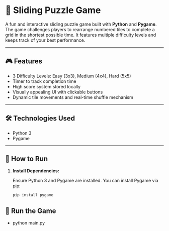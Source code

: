 # 🧩 Sliding Puzzle Game

A fun and interactive sliding puzzle game built with **Python** and **Pygame**. 
The game challenges players to rearrange numbered tiles to complete a grid in the shortest possible time. 
It features multiple difficulty levels and keeps track of your best performance.

---

## 🎮 Features

- 3 Difficulty Levels: Easy (3x3), Medium (4x4), Hard (5x5)
- Timer to track completion time
- High score system stored locally
- Visually appealing UI with clickable buttons
- Dynamic tile movements and real-time shuffle mechanism

---

## 🛠 Technologies Used

- Python 3
- Pygame

---

## 🚀 How to Run

1. **Install Dependencies:**

   Ensure Python 3 and Pygame are installed. You can install Pygame via pip:

   ```bash
   pip install pygame

## 🧩 Run the Game
- python main.py
